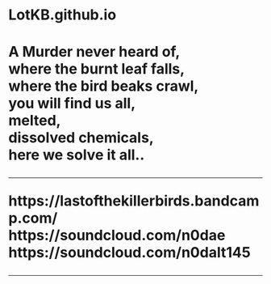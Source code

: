 # LotKB.github.io
<h1>
  A Murder never heard of,<br> 
  where the burnt leaf falls,<br> 
  where the bird beaks crawl,<br>
  you will find us all,<br>
  melted,<br>
  dissolved chemicals,<br>
  here we solve it all..<br>
  <hr>
https://lastofthekillerbirds.bandcamp.com/<br>
https://soundcloud.com/n0dae<br>
https://soundcloud.com/n0dalt145<br>
  <hr>

